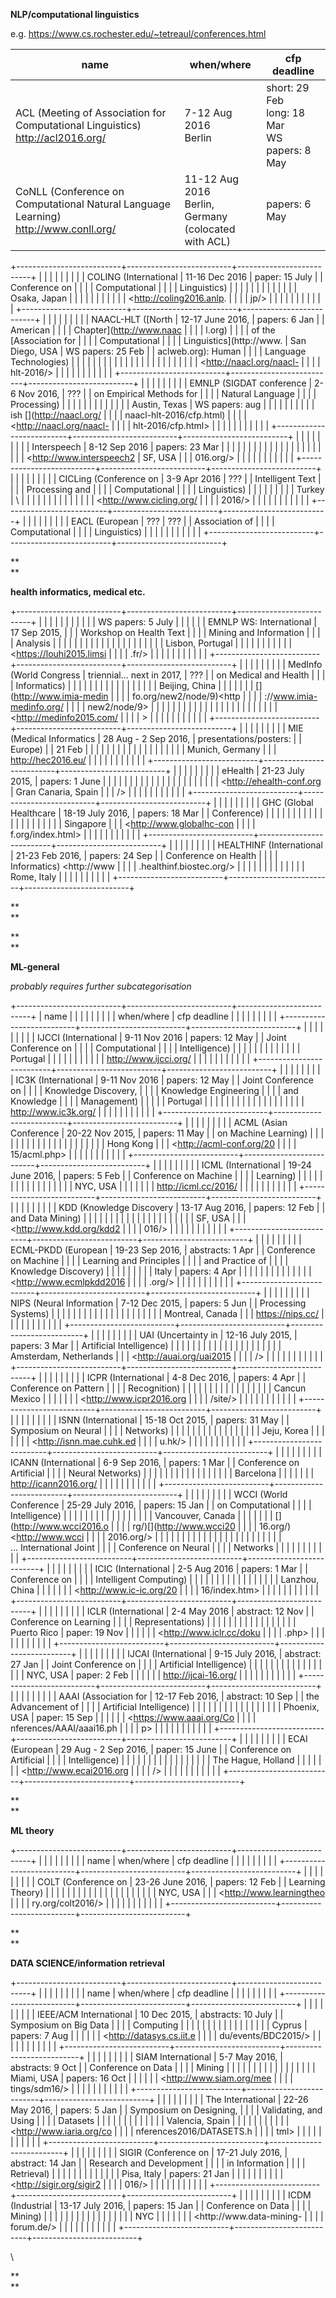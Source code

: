 
**NLP/computational linguistics**


e.g. <https://www.cs.rochester.edu/~tetreaul/conferences.html>


| name                     | when/where               | cfp deadline             |
|--------------------------|--------------------------|--------------------------|
| ACL (Meeting of Association for Computational Linguistics)<br><http://acl2016.org/>      | 7-12 Aug 2016<br>Berlin            | short: 29 Feb<br>long: 18 Mar<br>WS papers: 8 May   |
| CoNLL (Conference on Computational Natural Language Learning)<br> <http://www.conll.org/>    | 11-12 Aug 2016<br>Berlin, Germany<br>(colocated with ACL)          | papers: 6 May            |

+--------------------------+--------------------------+--------------------------+
|                     |                     |                     |
|                          |                          |                          |
| COLING (International    | 11-16 Dec 2016           | paper: 15 July           |
| Conference on            |                          |                          |
| Computational            |                    |                    |
| Linguistics)             |                          |                          |
|                          |                     |                          |
|                    |                          |                          |
|                          | Osaka, Japan             |                          |
|                     |                          |                          |
|                          |                    |                          |
| <http://coling2016.anlp. |                          |                          |
| jp/>                     |                          |                          |
|                          |                          |                          |
|                    |                          |                          |
+--------------------------+--------------------------+--------------------------+
|                     |                     |                     |
|                          |                          |                          |
| NAACL-HLT ([North        | 12-17 June 2016,         | papers: 6 Jan            |
| American                 |                          |                          |
| Chapter](http://www.naac |                    |                    |
| l.org)                   |                          |                          |
| of the [Association for  |                     |                     |
| Computational            |                          |                          |
| Linguistics](http://www. | San Diego, USA           | WS papers: 25 Feb        |
| aclweb.org): Human       |                          |                          |
| Language Technologies)   |                    |                    |
|                          |                          |                          |
|                    |                          |                          |
|                          |                          |                          |
|                     |                          |                          |
|                          |                          |                          |
| <http://naacl.org/naacl- |                          |                          |
| hlt-2016/>               |                          |                          |
|                          |                          |                          |
|                    |                          |                          |
+--------------------------+--------------------------+--------------------------+
|                     |                     |                     |
|                          |                          |                          |
| EMNLP (SIGDAT conference | 2-6 Nov 2016,            | ???                      |
| on Empirical Methods for |                          |                          |
| Natural Language         |                    |                    |
| Processing)              |                          |                          |
|                          |                     |                     |
|                    |                          |                          |
|                          | Austin, Texas            | WS papers: aug           |
|                     |                          |                          |
|                          |                    |                    |
| ish [](http://naacl.org/ |                          |                          |
| naacl-hlt-2016/cfp.html) |                          |                          |
| <http://naacl.org/naacl- |                          |                          |
| hlt-2016/cfp.html>       |                          |                          |
|                          |                          |                          |
|                    |                          |                          |
+--------------------------+--------------------------+--------------------------+
|                     |                     |                     |
|                          |                          |                          |
| Interspeech              | 8-12 Sep 2016            | papers: 23 Mar           |
|                          |                          |                          |
|                    |                    |                    |
|                          |                          |                          |
|                     |                     |                          |
|                          |                          |                          |
| <http://www.interspeech2 | SF, USA                  |                          |
| 016.org/>                |                          |                          |
|                          |                    |                          |
|                    |                          |                          |
+--------------------------+--------------------------+--------------------------+
|                     |                     |                     |
|                          |                          |                          |
| CICLing (Conference on   | 3-9 Apr 2016             | ???                      |
| Intelligent Text         |                          |                          |
| Processing and           |                    |                    |
| Computational            |                          |                          |
| Linguistics)             |                     |                     |
|                          |                          |                          |
|                    | Turkey                   | \                        |
|                          |                          |                          |
|                     |                    |                    |
|                          |                          |                          |
| <http://www.cicling.org/ |                          |                          |
| 2016/>                   |                          |                          |
|                          |                          |                          |
|                    |                          |                          |
+--------------------------+--------------------------+--------------------------+
|                     |                     |                     |
|                          |                          |                          |
| EACL (European           | ???                      | ???                      |
| Association of           |                          |                          |
| Computational            |                    |                    |
| Linguistics)             |                          |                          |
|                          |                          |                          |
|                    |                          |                          |
+--------------------------+--------------------------+--------------------------+



**\
**





**health informatics, medical etc.**



+--------------------------+--------------------------+--------------------------+
|                     |                     |                     |
|                          |                          |                          |
|                     |                     | WS papers: 5 July        |
|                          |                          |                          |
| EMNLP WS: International  | 17 Sep 2015,             |                    |
| Workshop on Health Text  |                          |                          |
| Mining and Information   |                    |                          |
| Analysis                 |                          |                          |
|                          |                    |                          |
|                    |                          |                          |
|                          |                     |                          |
|                    |                          |                          |
|                          | Lisbon, Portugal         |                          |
|                     |                          |                          |
|                          |                    |                          |
| <https://louhi2015.limsi |                          |                          |
| .fr/>                    |                          |                          |
|                          |                          |                          |
|                    |                          |                          |
+--------------------------+--------------------------+--------------------------+
|                     |                     |                     |
|                          |                          |                          |
| MedInfo (World Congress  | triennial… next in 2017, | ???                      |
| on Medical and Health    |                          |                          |
| Informatics)             |                    |                    |
|                          |                          |                          |
|                    |                     |                          |
|                          |                          |                          |
|                     | Beijing, China           |                          |
|                          |                          |                          |
| [](http://www.imia-medin |                    |                          |
| fo.org/new2/node/9)<http |                          |                          |
| ://www.imia-medinfo.org/ |                          |                          |
| new2/node/9>             |                          |                          |
|                          |                          |                          |
|                    |                          |                          |
|                          |                          |                          |
|                     |                          |                          |
|                          |                          |                          |
| <http://medinfo2015.com/ |                          |                          |
| >                        |                          |                          |
|                          |                          |                          |
|                    |                          |                          |
+--------------------------+--------------------------+--------------------------+
|                     |                     |                     |
|                          |                          |                          |
| MIE (Medical Informatics | 28 Aug - 2 Sep 2016,     | presentations/posters:   |
| Europe)                  |                          | 21 Feb                   |
|                          |                    |                          |
|                    |                          |                    |
|                          |                     |                          |
|                     |                          |                          |
|                          | Munich, Germany          |                          |
| <http://hec2016.eu/>     |                          |                          |
|                          |                    |                          |
|                    |                          |                          |
+--------------------------+--------------------------+--------------------------+
|                     |                     |                     |
|                          |                          |                          |
| eHealth                  | 21-23 July 2015,         | papers: 1 June           |
|                          |                          |                          |
|                    |                    |                    |
|                          |                          |                          |
|                     |                     |                          |
|                          |                          |                          |
| <http://ehealth-conf.org | Gran Canaria, Spain      |                          |
| />                       |                          |                          |
|                          |                    |                          |
|                    |                          |                          |
+--------------------------+--------------------------+--------------------------+
|                     |                     |                     |
|                          |                          |                          |
| GHC (Global Healthcare   | 18-19 July 2016,         | papers: 18 Mar           |
| Conference)              |                          |                          |
|                          |                    |                    |
|                    |                          |                          |
|                          |                     |                          |
|                     |                          |                          |
|                          | Singapore                |                          |
| <http://www.globalhc-con |                          |                          |
| f.org/index.html>        |                    |                          |
|                          |                          |                          |
|                    |                          |                          |
+--------------------------+--------------------------+--------------------------+
|                     |                     |                     |
|                          |                          |                          |
| HEALTHINF (International | 21-23 Feb 2016,          | papers: 24 Sep           |
| Conference on Health     |                          |                          |
| Informatics) <http://www |                    |                    |
| .healthinf.biostec.org/> |                          |                          |
|                          |                     |                          |
|                    |                          |                          |
|                          | Rome, Italy              |                          |
|                          |                          |                          |
|                          |                    |                          |
+--------------------------+--------------------------+--------------------------+



**\
**





**\
**





**ML-general**





*probably requires further subcategorisation*



+--------------------------+--------------------------+--------------------------+
| name                     |                     |                     |
|                          |                          |                          |
|                          | when/where               | cfp deadline             |
|                          |                          |                          |
|                          |                    |                    |
+--------------------------+--------------------------+--------------------------+
|                     |                     |                     |
|                          |                          |                          |
| IJCCI (International     | 9-11 Nov 2016            | papers: 12 May           |
| Joint Conference on      |                          |                          |
| Computational            |                    |                    |
| Intelligence)            |                          |                          |
|                          |                     |                          |
|                    |                          |                          |
|                          | Portugal                 |                          |
|                     |                          |                          |
|                          |                    |                          |
| <http://www.ijcci.org/>  |                          |                          |
|                          |                          |                          |
|                    |                          |                          |
+--------------------------+--------------------------+--------------------------+
|                     |                     |                     |
|                          |                          |                          |
| IC3K (International      | 9-11 Nov 2016            | papers: 12 May           |
| Joint Conference on      |                          |                          |
| Knowledge Discovery,     |                    |                    |
| Knowledge Engineering    |                          |                          |
| and Knowledge            |                     |                          |
| Management)              |                          |                          |
|                          | Portugal                 |                          |
|                    |                          |                          |
|                          |                    |                          |
|                     |                          |                          |
|                          |                          |                          |
| <http://www.ic3k.org/>   |                          |                          |
|                          |                          |                          |
|                    |                          |                          |
+--------------------------+--------------------------+--------------------------+
|                     |                     |                     |
|                          |                          |                          |
| ACML (Asian Conference   | 20-22 Nov 2015,          | papers: 11 May           |
| on Machine Learning)     |                          |                          |
|                          |                    |                    |
|                    |                          |                          |
|                          |                     |                          |
|                     |                          |                          |
|                          | Hong Kong                |                          |
| <http://acml-conf.org/20 |                          |                          |
| 15/acml.php>             |                    |                          |
|                          |                          |                          |
|                    |                          |                          |
+--------------------------+--------------------------+--------------------------+
|                     |                     |                     |
|                          |                          |                          |
| ICML (International      | 19-24 June 2016,         | papers: 5 Feb            |
| Conference on Machine    |                          |                          |
| Learning)                |                    |                    |
|                          |                          |                          |
|                    |                     |                          |
|                          |                          |                          |
|                     | NYC, USA                 |                          |
|                          |                          |                          |
| <http://icml.cc/2016/>   |                    |                          |
|                          |                          |                          |
|                    |                          |                          |
+--------------------------+--------------------------+--------------------------+
|                     |                     |                     |
|                          |                          |                          |
| KDD (Knowledge Discovery | 13-17 Aug 2016,          | papers: 12 Feb           |
| and Data Mining)         |                          |                          |
|                          |                    |                    |
|                    |                          |                          |
|                          |                     |                          |
|                     |                          |                          |
|                          | SF, USA                  |                          |
| <http://www.kdd.org/kdd2 |                          |                          |
| 016/>                    |                    |                          |
|                          |                          |                          |
|                    |                          |                          |
+--------------------------+--------------------------+--------------------------+
|                     |                     |                     |
|                          |                          |                          |
| ECML-PKDD (European      | 19-23 Sep 2016,          | abstracts: 1 Apr         |
| Conference on Machine    |                          |                          |
| Learning and Principles  |                    |                    |
| and Practice of          |                          |                          |
| Knowledge Discovery)     |                     |                     |
|                          |                          |                          |
|                    | Italy                    | papers: 4 Apr            |
|                          |                          |                          |
|                     |                    |                    |
|                          |                          |                          |
| <http://www.ecmlpkdd2016 |                          |                          |
| .org/>                   |                          |                          |
|                          |                          |                          |
|                    |                          |                          |
+--------------------------+--------------------------+--------------------------+
|                     |                     |                     |
|                          |                          |                          |
| NIPS (Neural Information | 7-12 Dec 2015,           | papers: 5 Jun            |
| Processing Systems)      |                          |                          |
|                          |                    |                    |
|                    |                          |                          |
|                          |                     |                          |
|                     |                          |                          |
|                          | Montreal, Canada         |                          |
| <https://nips.cc/>       |                          |                          |
|                          |                    |                          |
|                    |                          |                          |
+--------------------------+--------------------------+--------------------------+
|                     |                     |                     |
|                          |                          |                          |
| UAI (Uncertainty in      | 12-16 July 2015,         | papers: 3 Mar            |
| Artificial Intelligence) |                          |                          |
|                          |                    |                    |
|                    |                          |                          |
|                          |                     |                          |
|                     |                          |                          |
|                          | Amsterdam, Netherlands   |                          |
| <http://auai.org/uai2015 |                          |                          |
| />                       |                    |                          |
|                          |                          |                          |
|                    |                          |                          |
+--------------------------+--------------------------+--------------------------+
|                     |                     |                     |
|                          |                          |                          |
| ICPR (International      | 4-8 Dec 2016,            | papers: 4 Apr            |
| Conference on Pattern    |                          |                          |
| Recognition)             |                    |                    |
|                          |                          |                          |
|                    |                     |                          |
|                          |                          |                          |
|                     | Cancun Mexico            |                          |
|                          |                          |                          |
| <http://www.icpr2016.org |                    |                          |
| /site/>                  |                          |                          |
|                          |                          |                          |
|                    |                          |                          |
+--------------------------+--------------------------+--------------------------+
|                     |                     |                     |
|                          |                          |                          |
| ISNN (International      | 15-18 Oct 2015,          | papers: 31 May           |
| Symposium on Neural      |                          |                          |
| Networks)                |                    |                    |
|                          |                          |                          |
|                    |                     |                          |
|                          |                          |                          |
|                     | Jeju, Korea              |                          |
|                          |                          |                          |
| <http://isnn.mae.cuhk.ed |                    |                          |
| u.hk/>                   |                          |                          |
|                          |                          |                          |
|                    |                          |                          |
+--------------------------+--------------------------+--------------------------+
|                     |                     |                     |
|                          |                          |                          |
| ICANN (International     | 6-9 Sep 2016,            | papers: 1 Mar            |
| Conference on Artificial |                          |                          |
| Neural Networks)         |                    |                    |
|                          |                          |                          |
|                    |                     |                          |
|                          |                          |                          |
|                     | Barcelona                |                          |
|                          |                          |                          |
| <http://icann2016.org/>  |                    |                          |
|                          |                          |                          |
|                    |                          |                          |
+--------------------------+--------------------------+--------------------------+
|                     |                     |                     |
|                          |                          |                          |
| WCCI (World Conference   | 25-29 July 2016,         | papers: 15 Jan           |
| on Computational         |                          |                          |
| Intelligence)            |                    |                    |
|                          |                          |                          |
|                    |                     |                          |
|                          |                          |                          |
|                     | Vancouver, Canada        |                          |
|                          |                          |                          |
| [](http://www.wcci2016.o |                    |                          |
| rg/)[](http://www.wcci20 |                          |                          |
| 16.org/)<http://www.wcci |                          |                          |
| 2016.org/>               |                          |                          |
|                          |                          |                          |
|                    |                          |                          |
|                          |                          |                          |
|                     |                          |                          |
|                          |                          |                          |
| … International Joint    |                          |                          |
| Conference on Neural     |                          |                          |
| Networks                 |                          |                          |
|                          |                          |                          |
|                    |                          |                          |
+--------------------------+--------------------------+--------------------------+
|                     |                     |                     |
|                          |                          |                          |
| ICIC (International      | 2-5 Aug 2016             | papers: 1 Mar            |
| Conference on            |                          |                          |
| Intelligent Computing)   |                    |                    |
|                          |                          |                          |
|                    |                     |                          |
|                          |                          |                          |
|                     | Lanzhou, China           |                          |
|                          |                          |                          |
| <http://www.ic-ic.org/20 |                    |                          |
| 16/index.htm>            |                          |                          |
|                          |                          |                          |
|                    |                          |                          |
+--------------------------+--------------------------+--------------------------+
|                     |                     |                     |
|                          |                          |                          |
| ICLR (International      | 2-4 May 2016             | abstract: 12 Nov         |
| Conference on Learning   |                          |                          |
| Representations)         |                    |                    |
|                          |                          |                          |
|                    |                     |                     |
|                          |                          |                          |
|                     | Puerto Rico              | paper: 19 Nov            |
|                          |                          |                          |
| <http://www.iclr.cc/doku |                    |                    |
| .php>                    |                          |                          |
|                          |                          |                          |
|                    |                          |                          |
+--------------------------+--------------------------+--------------------------+
|                     |                     |                     |
|                          |                          |                          |
| IJCAI (International     | 9-15 July 2016,          | abstract: 27 Jan         |
| Joint Conference on      |                          |                          |
| Artificial Intelligence) |                    |                    |
|                          |                          |                          |
|                    |                     |                     |
|                          |                          |                          |
|                     | NYC, USA                 | paper: 2 Feb             |
|                          |                          |                          |
| <http://ijcai-16.org/>   |                    |                    |
|                          |                          |                          |
|                    |                          |                          |
+--------------------------+--------------------------+--------------------------+
|                     |                     |                     |
|                          |                          |                          |
| AAAI (Association for    | 12-17 Feb 2016,          | abstract: 10 Sep         |
| the Advancement of       |                          |                          |
| Artificial Intelligence) |                    |                    |
|                          |                          |                          |
|                    |                     |                     |
|                          |                          |                          |
|                     | Phoenix, USA             | paper: 15 Sep            |
|                          |                          |                          |
| <https://www.aaai.org/Co |                    |                    |
| nferences/AAAI/aaai16.ph |                          |                          |
| p>                       |                          |                          |
|                          |                          |                          |
|                    |                          |                          |
+--------------------------+--------------------------+--------------------------+
|                     |                     |                     |
|                          |                          |                          |
| ECAI (European           | 29 Aug - 2 Sep 2016,     | paper: 15 June           |
| Conference on Artificial |                          |                          |
| Intelligence)            |                    |                    |
|                          |                          |                          |
|                    |                     |                          |
|                          |                          |                          |
|                     | The Hague, Holland       |                          |
|                          |                          |                          |
| <http://www.ecai2016.org |                    |                          |
| />                       |                          |                          |
|                          |                          |                          |
|                    |                          |                          |
+--------------------------+--------------------------+--------------------------+



**\
**





**ML theory**



+--------------------------+--------------------------+--------------------------+
|                     |                     |                     |
|                          |                          |                          |
| name                     | when/where               | cfp deadline             |
|                          |                          |                          |
|                    |                    |                    |
+--------------------------+--------------------------+--------------------------+
|                     |                     |                     |
|                          |                          |                          |
| COLT (Conference on      | 23-26 June 2016,         | papers: 12 Feb           |
| Learning Theory)         |                          |                          |
|                          |                    |                    |
|                    |                          |                          |
|                          |                     |                          |
|                     |                          |                          |
|                          | NYC, USA                 |                          |
| <http://www.learningtheo |                          |                          |
| ry.org/colt2016/>        |                    |                          |
|                          |                          |                          |
|                    |                          |                          |
+--------------------------+--------------------------+--------------------------+



**\
**





**DATA SCIENCE/information retrieval**



+--------------------------+--------------------------+--------------------------+
|                     |                     |                     |
|                          |                          |                          |
| name                     | when/where               | cfp deadline             |
|                          |                          |                          |
|                    |                    |                    |
+--------------------------+--------------------------+--------------------------+
|                     |                     |                     |
|                          |                          |                          |
| IEEE/ACM International   | 10 Dec 2015,             | abstracts: 10 July       |
| Symposium on Big Data    |                          |                          |
| Computing                |                    |                    |
|                          |                          |                          |
|                    |                     |                     |
|                          |                          |                          |
|                     | Cyprus                   | papers: 7 Aug            |
|                          |                          |                          |
| <http://datasys.cs.iit.e |                    |                    |
| du/events/BDC2015/>      |                          |                          |
|                          |                          |                          |
|                    |                          |                          |
+--------------------------+--------------------------+--------------------------+
|                     |                     |                     |
|                          |                          |                          |
| SIAM International       | 5-7 May 2016,            | abstracts: 9 Oct         |
| Conference on Data       |                          |                          |
| Mining                   |                    |                    |
|                          |                          |                          |
|                    |                     |                     |
|                          |                          |                          |
|                     | Miami, USA               | papers: 16 Oct           |
|                          |                          |                          |
| <http://www.siam.org/mee |                    |                    |
| tings/sdm16/>            |                          |                          |
|                          |                          |                          |
|                    |                          |                          |
+--------------------------+--------------------------+--------------------------+
|                     |                     |                     |
|                          |                          |                          |
| The International        | 22-26 May 2016,          | papers: 5 Jan            |
| Symposium on Designing,  |                          |                          |
| Validating, and Using    |                    |                    |
| Datasets                 |                          |                          |
|                          |                     |                          |
|                    |                          |                          |
|                          | Valencia, Spain          |                          |
|                     |                          |                          |
|                          |                    |                          |
| <http://www.iaria.org/co |                          |                          |
| nferences2016/DATASETS.h |                          |                          |
| tml>                     |                          |                          |
|                          |                          |                          |
|                    |                          |                          |
+--------------------------+--------------------------+--------------------------+
|                     |                     |                     |
|                          |                          |                          |
| SIGIR (Conference on     | 17-21 July 2016,         | abstract: 14 Jan         |
| Research and Development |                          |                          |
| in Information           |                    |                    |
| Retrieval)               |                          |                          |
|                          |                     |                     |
|                    |                          |                          |
|                          | Pisa, Italy              | papers: 21 Jan           |
|                     |                          |                          |
|                          |                    |                    |
| <http://sigir.org/sigir2 |                          |                          |
| 016/>                    |                          |                          |
|                          |                          |                          |
|                    |                          |                          |
+--------------------------+--------------------------+--------------------------+
|                     |                     |                     |
|                          |                          |                          |
| ICDM (Industrial         | 13-17 July 2016,         | papers: 15 Jan           |
| Conference on Data       |                          |                          |
| Mining)                  |                    |                    |
|                          |                          |                          |
|                    |                     |                          |
|                          |                          |                          |
|                     | NYC                      |                          |
|                          |                          |                          |
| <http://www.data-mining- |                    |                          |
| forum.de/>               |                          |                          |
|                          |                          |                          |
|                    |                          |                          |
+--------------------------+--------------------------+--------------------------+



\





**\
**


